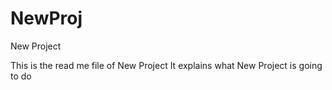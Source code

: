 # NewProj
New Project

This is the read me file of New Project
It explains what New Project is going to do
